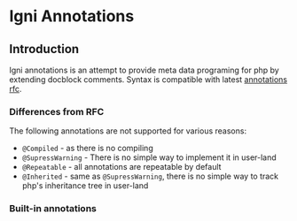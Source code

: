 # Igni Annotations

## Introduction
Igni annotations is an attempt to provide meta data programing for php by extending docblock comments.
Syntax is compatible with latest [annotations rfc](https://wiki.php.net/rfc/annotations_v2).

### Differences from RFC
The following annotations are not supported for various reasons:
 - `@Compiled` - as there is no compiling
 - `@SupressWarning` - There is no simple way to implement it in user-land
 - `@Repeatable` - all annotations are repeatable by default
 - `@Inherited` - same as `@SupressWarning`, there is no simple way to track php's inheritance tree in user-land

### Built-in annotations
